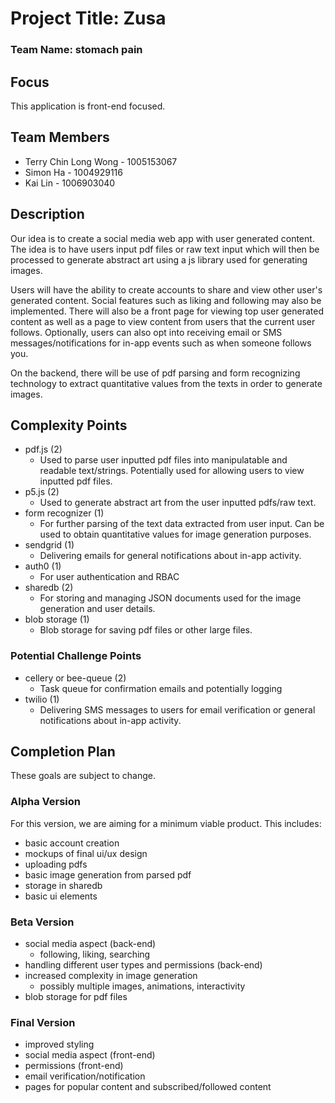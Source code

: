 # Project Title: Zusa

### Team Name: stomach pain

## Focus

This application is front-end focused.

## Team Members

- Terry Chin Long Wong - 1005153067
- Simon Ha - 1004929116
- Kai Lin - 1006903040

## Description

Our idea is to create a social media web app with user generated content. The idea is to have users input pdf files or raw text input which will then be processed to generate abstract art using a js library used for generating images.

Users will have the ability to create accounts to share and view other user's generated content. Social features such as liking and following may also be implemented. There will also be a front page for viewing top user generated content as well as a page to view content from users that the current user follows. Optionally, users can also opt into receiving email or SMS messages/notifications for in-app events such as when someone follows you.

On the backend, there will be use of pdf parsing and form recognizing technology to extract quantitative values from the texts in order to generate images.

## Complexity Points

- pdf.js (2)
  - Used to parse user inputted pdf files into manipulatable and readable text/strings. Potentially used for allowing users to view inputted pdf files.
- p5.js (2)
  - Used to generate abstract art from the user inputted pdfs/raw text.
- form recognizer (1)
  - For further parsing of the text data extracted from user input. Can be used to obtain quantitative values for image generation purposes.
- sendgrid (1)
  - Delivering emails for general notifications about in-app activity.
- auth0 (1)
  - For user authentication and RBAC
- sharedb (2)
  - For storing and managing JSON documents used for the image generation and user details.
- blob storage (1)
  - Blob storage for saving pdf files or other large files.

### Potential Challenge Points

- cellery or bee-queue (2)
  - Task queue for confirmation emails and potentially logging
- twilio (1)
  - Delivering SMS messages to users for email verification or general notifications about in-app activity.

## Completion Plan

These goals are subject to change.

### Alpha Version

For this version, we are aiming for a minimum viable product. This includes:

- basic account creation
- mockups of final ui/ux design
- uploading pdfs
- basic image generation from parsed pdf
- storage in sharedb
- basic ui elements

### Beta Version

- social media aspect (back-end)
  - following, liking, searching
- handling different user types and permissions (back-end)
- increased complexity in image generation
  - possibly multiple images, animations, interactivity
- blob storage for pdf files

### Final Version

- improved styling
- social media aspect (front-end)
- permissions (front-end)
- email verification/notification
- pages for popular content and subscribed/followed content
